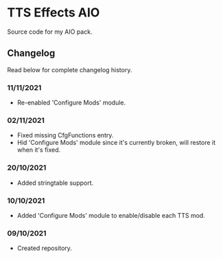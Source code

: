 # TTS Effects AIO
Source code for my AIO pack.

## Changelog
Read below for complete changelog history.

### 11/11/2021
- Re-enabled 'Configure Mods' module.

### 02/11/2021
- Fixed missing CfgFunctions entry.
- Hid 'Configure Mods' module since it's currently broken, will restore it when it's fixed.

### 20/10/2021
- Added stringtable support.

### 10/10/2021
- Added 'Configure Mods' module to enable/disable each TTS mod.

### 09/10/2021
- Created repository.